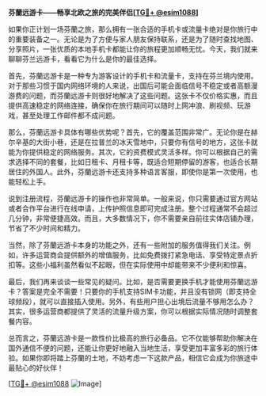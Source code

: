 **芬蘭远游卡——畅享北欧之旅的完美伴侣[[TG💪+ @esim1088](https://t.me/s/esim1088)]**

如果你正计划一场芬蘭之旅，那么拥有一张合适的手机卡或流量卡绝对是你旅行中的重要装备之一。无论是为了方便与家人朋友保持联系，还是为了随时查找地图、分享照片，一张优质的本地手机卡都能让你的旅程更加顺畅无忧。今天，我们就来聊聊芬兰远游卡，看看它为什么是你的最佳选择。

首先，芬蘭远游卡是一种专为游客设计的手机卡和流量卡，支持在芬兰境内使用。对于那些习惯于国内网络环境的人来说，出国后可能会面临信号不稳定或者高额漫游费的问题，而芬蘭远游卡则很好地解决了这些问题。这张卡不仅价格实惠，而且提供高速稳定的网络连接，确保你在旅行期间可以随时上网冲浪、刷视频、玩游戏，甚至处理工作邮件都不成问题。

那么，芬蘭远游卡具体有哪些优势呢？首先，它的覆盖范围非常广。无论你是在赫尔辛基的大街小巷，还是在拉普兰的冰天雪地中，只要你有信号的地方，这张卡就能为你提供稳定的网络服务。其次，它的资费模式灵活多样。你可以根据自己的需求选择不同的套餐，比如日租卡、月租卡等，既适合短期停留的游客，也适合长期居住的外国人。此外，芬蘭远游卡还支持多种语言客服，即使你是第一次使用，也能轻松上手。

说到注册流程，芬蘭远游卡的操作也非常简单。一般来说，你只需要通过官方网站或者合作平台进行在线申请，上传护照信息即可完成注册。整个过程通常不会超过几分钟，非常便捷高效。而且，大多数情况下，你不需要亲自前往实体店铺办理，节省了不少时间和精力。

当然，除了芬蘭远游卡本身的功能之外，还有一些附加的服务值得我们关注。例如，许多运营商会提供额外的增值服务，比如免费拨打紧急电话、享受特定景点折扣等。这些小福利虽然看似不起眼，但在实际使用中却能带来不少便利和惊喜。

最后，我们再来谈谈一些常见的疑问。比如，是否需要更换手机才能使用芬蘭远游卡？答案是完全不需要！只要你的手机支持SIM卡功能，并且没有锁网（即支持全球频段），就可以直接插入使用。另外，有些用户担心出境后流量不够用怎么办？其实，很多运营商都提供了灵活的流量升级方案，你可以根据实际情况随时调整套餐内容。

总而言之，芬蘭远游卡是一款性价比极高的旅行必备品。它不仅能够帮助你解决在国外通信不便的问题，还能让你更好地融入当地生活，享受更加丰富多彩的旅行体验。如果你即将踏上芬蘭的土地，不妨考虑一下这款产品，相信它会成为你旅途中最贴心的好伙伴！

[[TG💪+ @esim1088](https://t.me/s/esim1088) ![Image](https://i.postimg.cc/4NQfJmqS/Snipaste-2025-05-13-00-14-12.png)]